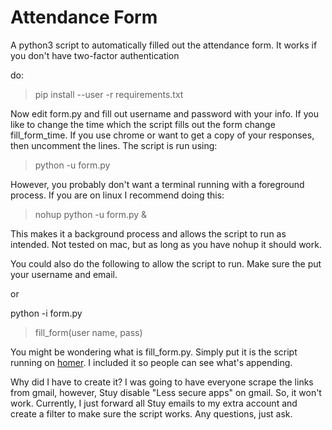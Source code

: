 # Attendance Form
A python3 script to automatically filled out the attendance form. It works if you don't have two-factor authentication

do:
> pip install --user -r requirements.txt

Now edit form.py and fill out username and password with your info. If you like to change the time which the script fills out the form change fill_form_time. If you use chrome or want to get a copy of your responses, then uncomment the lines. The script is run using:

> python -u form.py

However, you probably don't want a terminal running with a foreground process. If you are on linux I recommend doing this:

> nohup python -u form.py &

This makes it a background process and allows the script to run as intended. Not tested on mac, but as long as you have nohup it should work.



You could also do the following to allow the script to run. Make sure the put your username and email.

or

python -i form.py
> fill_form(user name, pass)


You might be wondering what is fill_form.py. Simply put it is the script running on [homer]( http://homer.stuy.edu/~chernandez10/email/get_link.py ). I included it so people can see what's appending.

Why did I have to create it? I was going to have everyone scrape the links from gmail, however, Stuy disable "Less secure apps" on gmail. So, it won't work. Currently, I just forward all Stuy emails to my extra account and create a filter to make sure the script works. Any questions, just ask.
